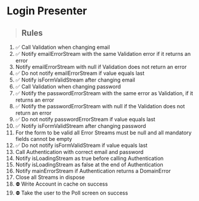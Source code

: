 # Login Presenter

> ## Rules
1. ✅ Call Validation when changing email
2. ✅ Notify emailErrorStream with the same Validation error if it returns an error
3. Notify emailErrorStream with null if Validation does not return an error
4. ✅ Do not notify emailErrorStream if value equals last
5. ✅ Notify isFormValidStream after changing email
6. ✅ Call Validation when changing password
7. ✅ Notify the passwordErrorStream with the same error as Validation, if it returns an error
8. ✅ Notify the passwordErrorStream with null if the Validation does not return an error
9. ✅ Do not notify passwordErrorStream if value equals last
10. ✅ Notify isFormValidStream after changing password
11. For the form to be valid all Error Streams must be null and all mandatory fields cannot be empty
12. ✅ Do not notify isFormValidStream if value equals last
13. Call Authentication with correct email and password
14. Notify isLoadingStream as true before calling Authentication
15. Notify isLoadingStream as false at the end of Authentication
16. Notify mainErrorStream if Authentication returns a DomainError
17. Close all Streams in dispose
18. ⛔️ Write Account in cache on success
19. ⛔️ Take the user to the Poll screen on success